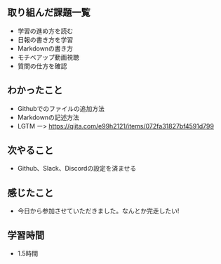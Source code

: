 ## 取り組んだ課題一覧
- 学習の進め方を読む
- 日報の書き方を学習
- Markdownの書き方
- モチベアップ動画視聴
- 質問の仕方を確認
## わかったこと
- Githubでのファイルの追加方法
- Markdownの記述方法
- LGTM ー> https://qiita.com/e99h2121/items/072fa31827bf4591d799
## 次やること
- Github、Slack、Discordの設定を済ませる
## 感じたこと
- 今日から参加させていただきました。なんとか完走したい!
## 学習時間
- 1.5時間
